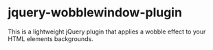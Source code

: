 # jquery-wobblewindow-plugin
This is a lightweight jQuery plugin that applies a wobble effect to your HTML elements backgrounds.
